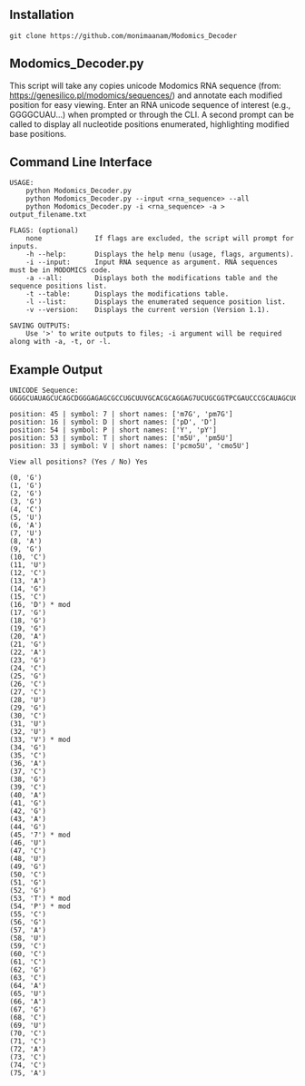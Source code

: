 
Installation
----------------------------------------------------------------
```
git clone https://github.com/monimaanam/Modomics_Decoder
```

Modomics_Decoder.py 
----------------------------------------------------------------
This script will take any copies unicode Modomics RNA sequence (from: https://genesilico.pl/modomics/sequences/) and annotate each modified position for easy viewing. Enter an RNA unicode sequence of interest (e.g., GGGGCUAU...) when prompted or through the CLI. A second prompt can be called to display all nucleotide positions enumerated, highlighting modified base positions.

Command Line Interface
----------------------------------------------------------------
```
USAGE: 
    python Modomics_Decoder.py
    python Modomics_Decoder.py --input <rna_sequence> --all
    python Modomics_Decoder.py -i <rna_sequence> -a > output_filename.txt
          
FLAGS: (optional)
    none             If flags are excluded, the script will prompt for inputs. 
    -h --help:       Displays the help menu (usage, flags, arguments). 
    -i --input:      Input RNA sequence as argument. RNA sequences must be in MODOMICS code. 
    -a --all:        Displays both the modifications table and the sequence positions list. 
    -t --table:      Displays the modifications table.
    -l --list:       Displays the enumerated sequence position list.
    -v --version:    Displays the current version (Version 1.1). 

SAVING OUTPUTS:
    Use '>' to write outputs to files; -i argument will be required along with -a, -t, or -l.
```

Example Output
----------------------------------------------------------------
```
UNICODE Sequence: GGGGCUAUAGCUCAGCDGGGAGAGCGCCUGCUUVGCACGCAGGAG7UCUGCGGTPCGAUCCCGCAUAGCUCCACCA

position: 45 | symbol: 7 | short names: ['m7G', 'pm7G']
position: 16 | symbol: D | short names: ['pD', 'D']
position: 54 | symbol: P | short names: ['Y', 'pY']
position: 53 | symbol: T | short names: ['m5U', 'pm5U']
position: 33 | symbol: V | short names: ['pcmo5U', 'cmo5U']

View all positions? (Yes / No) Yes

(0, 'G')
(1, 'G')
(2, 'G')
(3, 'G')
(4, 'C')
(5, 'U')
(6, 'A')
(7, 'U')
(8, 'A')
(9, 'G')
(10, 'C')
(11, 'U')
(12, 'C')
(13, 'A')
(14, 'G')
(15, 'C')
(16, 'D') * mod
(17, 'G')
(18, 'G')
(19, 'G')
(20, 'A')
(21, 'G')
(22, 'A')
(23, 'G')
(24, 'C')
(25, 'G')
(26, 'C')
(27, 'C')
(28, 'U')
(29, 'G')
(30, 'C')
(31, 'U')
(32, 'U')
(33, 'V') * mod
(34, 'G')
(35, 'C')
(36, 'A')
(37, 'C')
(38, 'G')
(39, 'C')
(40, 'A')
(41, 'G')
(42, 'G')
(43, 'A')
(44, 'G')
(45, '7') * mod
(46, 'U')
(47, 'C')
(48, 'U')
(49, 'G')
(50, 'C')
(51, 'G')
(52, 'G')
(53, 'T') * mod
(54, 'P') * mod
(55, 'C')
(56, 'G')
(57, 'A')
(58, 'U')
(59, 'C')
(60, 'C')
(61, 'C')
(62, 'G')
(63, 'C')
(64, 'A')
(65, 'U')
(66, 'A')
(67, 'G')
(68, 'C')
(69, 'U')
(70, 'C')
(71, 'C')
(72, 'A')
(73, 'C')
(74, 'C')
(75, 'A')
```
